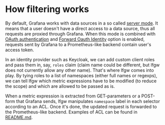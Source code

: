 # How filtering works

By default, Grafana works with data sources in a so called [server mode](https://grafana.com/docs/grafana/latest/datasources/prometheus/#prometheus-settings). It means that a user doesn't have a direct access to a data source, thus all requests are proxied through Grafana. When this mode is combined with [OAuth authentication](https://grafana.com/docs/grafana/latest/auth/generic-oauth/) and [Forward Oauth Identity](https://grafana.com/docs/grafana/latest/developers/plugins/add-authentication-for-data-source-plugins/#forward-oauth-identity-for-the-logged-in-user) option is enabled, requests sent by Grafana to a Prometheus-like backend contain user's access token.

In an identity provider such as Keycloak, we can add custom client roles and pass them in, say, `roles` claim (claim name could be different, but lfgw does not currently allow any other name). That's where lfgw comes into play. By tying roles to a list of namespaces (either full names or regexps), we can tell lfgw which metric expressions have to be modified (to reduce the scope) and which are allowed to be passed as is.

When a metric expression is extracted from GET-parameters or a POST-form that Grafana sends, lfgw manipulates `namespace` label in each selector according to an ACL. Once it's done, the updated request is forwarded to the Prometheus-like backend. Examples of ACL can be found in [README.md](../README.md#aclyaml-syntax).
